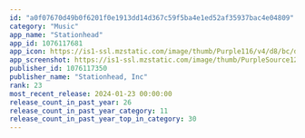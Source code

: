 ```yaml
---
id: "a0f07670d49b0f6201f0e1913dd14d367c59f5ba4e1ed52af35937bac4e04809"
category: "Music"
app_name: "Stationhead"
app_id: 1076117681
app_icon: https://is1-ssl.mzstatic.com/image/thumb/Purple116/v4/d8/bc/da/d8bcda31-43df-1f0a-fa94-9b5324c19e80/AppIcon-1x_U007emarketing-0-10-0-sRGB-85-220-0.png/1024x1024bb.png
app_screenshot: https://is1-ssl.mzstatic.com/image/thumb/PurpleSource126/v4/fc/bc/ad/fcbcadf2-0305-e428-929e-944bac5b8882/38c0fd67-e9a7-4367-a169-66b989cd009b_1.png/1242x2688bb.png
publisher_id: 1076117350
publisher_name: "Stationhead, Inc"
rank: 23
most_recent_release: 2024-01-23 00:00:00
release_count_in_past_year: 26
release_count_in_past_year_category: 11
release_count_in_past_year_top_in_category: 30
---
```


